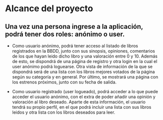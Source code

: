# Alcance del proyecto
## Una vez una persona ingrese a la aplicación, podrá tener dos roles: anónimo o user.

* Como usuario anónimo, podrá tener acceso al listado de libros registrados en la BBDD, junto con sus sinopsis, opiniones, comentarios de los que hayan leido dicho libro y una valoración entre 0 y 10. Además de esto, se dispondrá de una página de registro y otra login en la cual el user anónimo podrá loguearse. Otra vista de información de la que se dispondrá será de una lista con los libros mejores votados de la página según su categoría y en general. Por último, se mostrará una página con los estrenos próximos, junto con su fecha de salida.

* Como usuario registrado (user logueado), podrá acceder a lo que puede acceder el usuario anónimo, con el extra de poder añadir una opinión y valoración al libro deseado. Aparte de esta información, el usuario tendrá su propio perfil, en el que podrá incluir una lista con sus libros leidos y otra lista con los libros deseados para leer.
